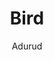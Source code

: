 ---
#YAML part
layout: post
title: Bird
author: Adurud
description: "A short description of this picture."
categories: pictures
image: "/blog/assets/images/Pictures/Bird.jpeg"
---